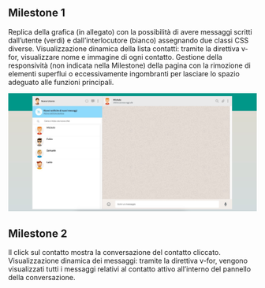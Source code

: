 ## Milestone 1

Replica della grafica (in allegato) con la possibilità di avere messaggi scritti dall’utente (verdi) e dall’interlocutore (bianco) assegnando due classi CSS diverse. Visualizzazione dinamica della lista contatti: tramite la direttiva v-for, visualizzare nome e immagine di ogni contatto. Gestione della responsività (non indicata nella Milestone) della pagina con la rimozione di elementi superflui o eccessivamente ingombranti per lasciare lo spazio adeguato alle funzioni principali.

![Screen Milestone 1](./Screen/boolzapp-milestone1.jpg)



## Milestone 2

Il click sul contatto mostra la conversazione del contatto cliccato. Visualizzazione dinamica dei messaggi: tramite la direttiva v-for, vengono visualizzati tutti i messaggi relativi al contatto attivo all’interno del pannello della conversazione.